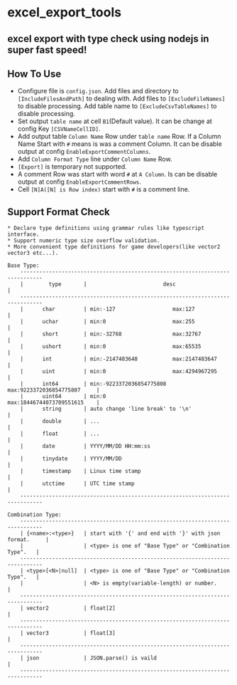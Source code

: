 excel_export_tools
==================


excel export with type check using nodejs in super fast speed!
---

How To Use
---

* Configure file is `config.json`. Add files and directory to `[IncludeFilesAndPath]` to dealing with. Add files to `[ExcludeFileNames]` to disable processing. Add table name to `[ExcludeCsvTableNames]` to disable processing.
* Set output `table name` at cell `B1`(Default value). It can be change at config Key `[CSVNameCellID]`.
* Add output table `Column Name` Row under `table name` Row. If a Column Name Start with `#` means is was a comment Column. It can be disable output at config `EnableExportCommentColumns`.
* Add `Column Format Type` line under `Column Name` Row.
* `[Export]`  is temporary not supported.
* A comment Row was start with word `#` at `A Column`. Is can be disable output at config `EnableExportCommentRows`.
* Cell `[N]A([N] is Row index)` start with `#` is a comment line.

Support Format Check
---

```
* Declare type definitions using grammar rules like typescript interface.
* Support numeric type size overflow validation.
* More convenient type definitions for game developers(like vector2 vector3 etc...).

Base Type:
    -----------------------------------------------------------------------------
    |        type       |                        desc                           |
    -----------------------------------------------------------------------------
    |      char         | min:-127                  max:127                     |
    |      uchar        | min:0                     max:255                     |
    |      short        | min:-32768                max:32767                   |
    |      ushort       | min:0                     max:65535                   |
    |      int          | min:-2147483648           max:2147483647              |
    |      uint         | min:0                     max:4294967295              |
    |      int64        | min:-9223372036854775808  max:9223372036854775807     |
    |      uint64       | min:0                     max:18446744073709551615    |
    |      string       | auto change 'line break' to '\n'                      |
    |      double       | ...                                                   |
    |      float        | ...                                                   |
    |      date         | YYYY/MM/DD HH:mm:ss                                   |
    |      tinydate     | YYYY/MM/DD                                            |
    |      timestamp    | Linux time stamp                                      |
    |      utctime      | UTC time stamp                                        |
    -----------------------------------------------------------------------------

Combination Type:
    -----------------------------------------------------------------------------
    | {<name>:<type>}   | start with '{' and end with '}' with json format.     |
    |                   | <type> is one of "Base Type" or "Combination Type".   |
    -----------------------------------------------------------------------------
    | <type>[<N>|null]  | <type> is one of "Base Type" or "Combination Type".   |
    |                   | <N> is empty(variable-length) or number.              |
    -----------------------------------------------------------------------------
    | vector2           | float[2]                                              |
    -----------------------------------------------------------------------------
    | vector3           | float[3]                                              |
    -----------------------------------------------------------------------------
    | json              | JSON.parse() is vaild                                 |
    -----------------------------------------------------------------------------

```
